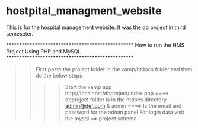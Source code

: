 # hostpital_managment_website
This is for the hospital management website. It was the db project in third semeseter.


 ************************************************* How to run the HMS Project Using PHP and MySQL *************************************************

>> First paste the project folder in the xamp/htdocs folder and then do the below steps
>> >> Start the xamp app
>> http://localhost/dbproject/index.php ====> dbproject folder is in the htdocs directory
>> admin@def.com & admin ====> Is the email and password for the admin panel
>> For login data visit the mysql ==> project schema


